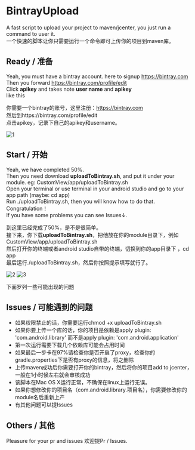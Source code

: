 # BintrayUpload
A fast script to upload your project to maven/jcenter, you just run a command to user it.   
一个快速的脚本让你只需要运行一个命令即可上传你的项目到maven库。

## Ready / 准备
Yeah, you must have a bintray account. here to signup https://bintray.com  
Then you forward https://bintray.com/profile/edit   
Click **apikey** and takes note **user name** and **apikey**  
like this


你需要一个bintray的账号，这里注册：https://bintray.com    
然后到https://bintray.com/profile/edit    
点击apikey，记录下自己的apikey和username。

![1](https://cloud.githubusercontent.com/assets/14801837/17085094/3cf28fe6-5202-11e6-871b-f8cbbb22c1d5.png)

## Start / 开始
Yeah, we have completed 50%.   
Then you need download **uploadToBintray.sh**, and put it under your module. eg: CustomView/app/uploadToBintray.sh    
Open your terminal or use terminal in your android studio  and go to your app path  (maybe: cd app)  
Run ./uploadToBintray.sh, then you will know how to do that.  
Congratulation！  
If you have some problems you can see Issues↓.  


到这里已经完成了50%，是不是很简单。  
接下来，你下载**uploadToBintray.sh**，把他放在你的module目录下，例如CustomView/app/uploadToBintray.sh  
然后打开你的终端或者android studio自带的终端，切换到你的app目录下 ，cd app  
最后运行./uploadToBintray.sh，然后你按照提示填写就行了。  

![2](https://cloud.githubusercontent.com/assets/14801837/17085098/4f4beec6-5202-11e6-9660-abc8790db425.png)
![3](https://cloud.githubusercontent.com/assets/14801837/17085119/f2d5dafc-5202-11e6-8de6-73e4ee514298.png)



下面罗列一些可能出现的问题


## Issues / 可能遇到的问题
- 如果权限禁止的话，你需要运行chmod +x uploadToBintray.sh
- 如果你要上传一个库的话，你的项目是依赖是apply plugin: 'com.android.library' 而不是apply plugin: 'com.android.application'
- 第一次运行需要下载几个依赖库可能会占用时间
- 如果最后一步卡在97%请检查你是否开启了proxy，检查你的gradle.properties下是否有proxy的信息，将之删除
- 上传maven成功后你需要打开你的bintray，然后将你的项目add to jcenter，一般在1小时候左右就会审核成功
- 该脚本在Mac OS X运行正常，不确保在linux上运行无误。
- 如果你想修改你的项目名（com.android.library.项目名），你需要修改你的module名后重新上产
- 有其他问题可以提Issues


## Others / 其他
Pleasure for your pr and issues
欢迎提Pr / Issues.  

